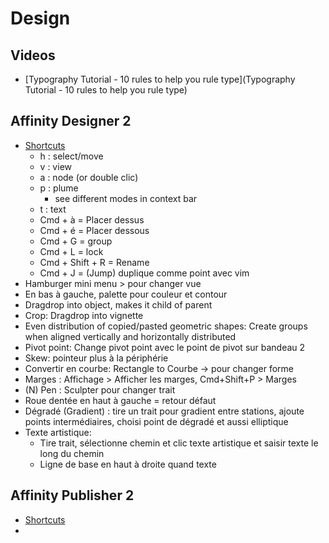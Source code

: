 # Design

## Videos
- [Typography Tutorial - 10 rules to help you rule type](Typography Tutorial - 10 rules to help you rule type)

## Affinity Designer 2

- [Shortcuts](https://resources.serif.com/spotlight/learning/shortcuts/Affinity-Designer-Shortcuts-Mac.pdf)
	- h : select/move
	- v : view
	- a : node (or double clic)
	- p : plume
		- see different modes in context bar
	- t : text
	- Cmd + à = Placer dessus
	- Cmd + é = Placer dessous
	- Cmd + G = group
	- Cmd + L = lock
	- Cmd + Shift + R = Rename
	- Cmd + J = (Jump) duplique comme point avec vim
- Hamburger mini menu > pour changer vue
- En bas à gauche, palette pour couleur et contour
- Dragdrop into object, makes it child of parent
- Crop: Dragdrop into vignette
- Even distribution of copied/pasted geometric shapes: Create groups when aligned vertically and horizontally distributed
- Pivot point: Change pivot point avec le point de pivot sur bandeau 2
- Skew: pointeur plus à la périphérie
- Convertir en courbe: Rectangle to Courbe -> pour changer forme
- Marges : Affichage > Afficher les marges, Cmd+Shift+P > Marges
- (N) Pen : Sculpter pour changer trait
- Roue dentée en haut à gauche = retour défaut
- Dégradé (Gradient) : tire un trait pour gradient entre stations, ajoute points intermédiaires, choisi point de dégradé et aussi elliptique
- Texte artistique:
	- Tire trait, sélectionne chemin et clic texte artistique et saisir texte le long du chemin
	- Ligne de base en haut à droite quand texte

## Affinity Publisher 2

- [Shortcuts](https://resources.serif.com/spotlight/learning/shortcuts/Affinity-Publisher-Shortcuts-Mac.pdf)
- 

